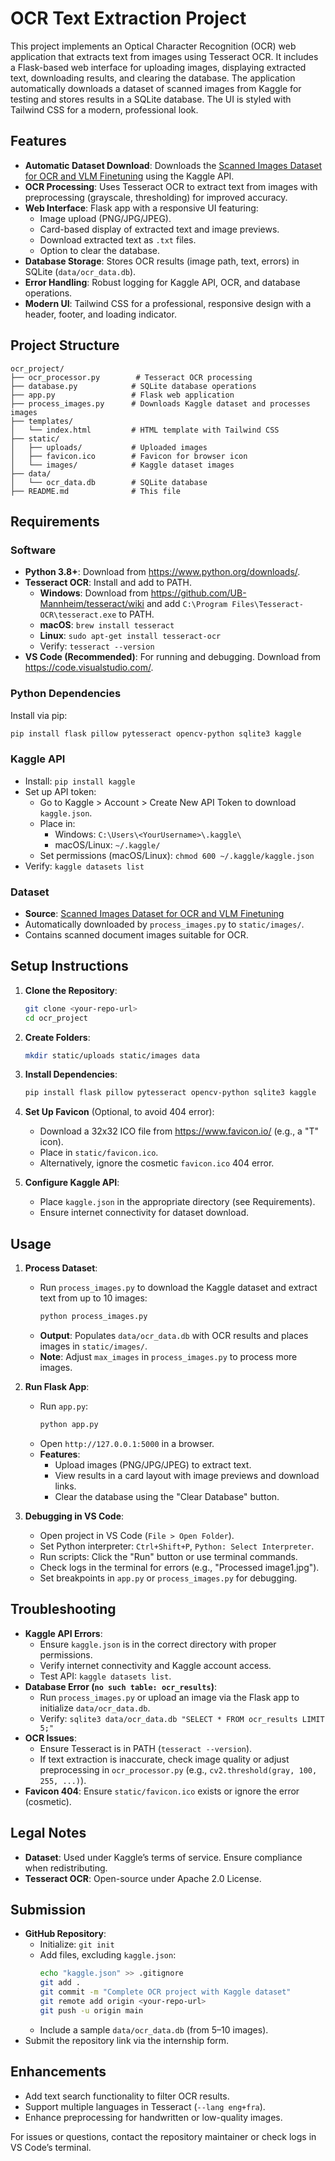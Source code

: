 # OCR Text Extraction Project

This project implements an Optical Character Recognition (OCR) web application that extracts text from images using Tesseract OCR. It includes a Flask-based web interface for uploading images, displaying extracted text, downloading results, and clearing the database. The application automatically downloads a dataset of scanned images from Kaggle for testing and stores results in a SQLite database. The UI is styled with Tailwind CSS for a modern, professional look.

## Features
- **Automatic Dataset Download**: Downloads the [Scanned Images Dataset for OCR and VLM Finetuning](https://www.kaggle.com/datasets/suvroo/scanned-images-dataset-for-ocr-and-vlm-finetuning) using the Kaggle API.
- **OCR Processing**: Uses Tesseract OCR to extract text from images with preprocessing (grayscale, thresholding) for improved accuracy.
- **Web Interface**: Flask app with a responsive UI featuring:
  - Image upload (PNG/JPG/JPEG).
  - Card-based display of extracted text and image previews.
  - Download extracted text as `.txt` files.
  - Option to clear the database.
- **Database Storage**: Stores OCR results (image path, text, errors) in SQLite (`data/ocr_data.db`).
- **Error Handling**: Robust logging for Kaggle API, OCR, and database operations.
- **Modern UI**: Tailwind CSS for a professional, responsive design with a header, footer, and loading indicator.

## Project Structure
```
ocr_project/
├── ocr_processor.py        # Tesseract OCR processing
├── database.py            # SQLite database operations
├── app.py                 # Flask web application
├── process_images.py      # Downloads Kaggle dataset and processes images
├── templates/
│   └── index.html         # HTML template with Tailwind CSS
├── static/
│   ├── uploads/           # Uploaded images
│   ├── favicon.ico        # Favicon for browser icon
│   └── images/            # Kaggle dataset images
├── data/
│   └── ocr_data.db        # SQLite database
├── README.md              # This file
```

## Requirements
### Software
- **Python 3.8+**: Download from https://www.python.org/downloads/.
- **Tesseract OCR**: Install and add to PATH.
  - **Windows**: Download from https://github.com/UB-Mannheim/tesseract/wiki and add `C:\Program Files\Tesseract-OCR\tesseract.exe` to PATH.
  - **macOS**: `brew install tesseract`
  - **Linux**: `sudo apt-get install tesseract-ocr`
  - Verify: `tesseract --version`
- **VS Code (Recommended)**: For running and debugging. Download from https://code.visualstudio.com/.

### Python Dependencies
Install via pip:
```bash
pip install flask pillow pytesseract opencv-python sqlite3 kaggle
```

### Kaggle API
- Install: `pip install kaggle`
- Set up API token:
  - Go to Kaggle > Account > Create New API Token to download `kaggle.json`.
  - Place in:
    - Windows: `C:\Users\<YourUsername>\.kaggle\`
    - macOS/Linux: `~/.kaggle/`
  - Set permissions (macOS/Linux): `chmod 600 ~/.kaggle/kaggle.json`
- Verify: `kaggle datasets list`

### Dataset
- **Source**: [Scanned Images Dataset for OCR and VLM Finetuning](https://www.kaggle.com/datasets/suvroo/scanned-images-dataset-for-ocr-and-vlm-finetuning)
- Automatically downloaded by `process_images.py` to `static/images/`.
- Contains scanned document images suitable for OCR.

## Setup Instructions
1. **Clone the Repository**:
   ```bash
   git clone <your-repo-url>
   cd ocr_project
   ```

2. **Create Folders**:
   ```bash
   mkdir static/uploads static/images data
   ```

3. **Install Dependencies**:
   ```bash
   pip install flask pillow pytesseract opencv-python sqlite3 kaggle
   ```

4. **Set Up Favicon** (Optional, to avoid 404 error):
   - Download a 32x32 ICO file from https://www.favicon.io/ (e.g., a "T" icon).
   - Place in `static/favicon.ico`.
   - Alternatively, ignore the cosmetic `favicon.ico` 404 error.

5. **Configure Kaggle API**:
   - Place `kaggle.json` in the appropriate directory (see Requirements).
   - Ensure internet connectivity for dataset download.

## Usage
1. **Process Dataset**:
   - Run `process_images.py` to download the Kaggle dataset and extract text from up to 10 images:
     ```bash
     python process_images.py
     ```
   - **Output**: Populates `data/ocr_data.db` with OCR results and places images in `static/images/`.
   - **Note**: Adjust `max_images` in `process_images.py` to process more images.

2. **Run Flask App**:
   - Run `app.py`:
     ```bash
     python app.py
     ```
   - Open `http://127.0.0.1:5000` in a browser.
   - **Features**:
     - Upload images (PNG/JPG/JPEG) to extract text.
     - View results in a card layout with image previews and download links.
     - Clear the database using the "Clear Database" button.

3. **Debugging in VS Code**:
   - Open project in VS Code (`File > Open Folder`).
   - Set Python interpreter: `Ctrl+Shift+P`, `Python: Select Interpreter`.
   - Run scripts: Click the "Run" button or use terminal commands.
   - Check logs in the terminal for errors (e.g., "Processed image1.jpg").
   - Set breakpoints in `app.py` or `process_images.py` for debugging.

## Troubleshooting
- **Kaggle API Errors**:
  - Ensure `kaggle.json` is in the correct directory with proper permissions.
  - Verify internet connectivity and Kaggle account access.
  - Test API: `kaggle datasets list`.
- **Database Error (`no such table: ocr_results`)**:
  - Run `process_images.py` or upload an image via the Flask app to initialize `data/ocr_data.db`.
  - Verify: `sqlite3 data/ocr_data.db "SELECT * FROM ocr_results LIMIT 5;"`
- **OCR Issues**:
  - Ensure Tesseract is in PATH (`tesseract --version`).
  - If text extraction is inaccurate, check image quality or adjust preprocessing in `ocr_processor.py` (e.g., `cv2.threshold(gray, 100, 255, ...)`).
- **Favicon 404**: Ensure `static/favicon.ico` exists or ignore the error (cosmetic).

## Legal Notes
- **Dataset**: Used under Kaggle’s terms of service. Ensure compliance when redistributing.
- **Tesseract OCR**: Open-source under Apache 2.0 License.

## Submission
- **GitHub Repository**:
  - Initialize: `git init`
  - Add files, excluding `kaggle.json`:
    ```bash
    echo "kaggle.json" >> .gitignore
    git add .
    git commit -m "Complete OCR project with Kaggle dataset"
    git remote add origin <your-repo-url>
    git push -u origin main
    ```
  - Include a sample `data/ocr_data.db` (from 5–10 images).
- Submit the repository link via the internship form.

## Enhancements
- Add text search functionality to filter OCR results.
- Support multiple languages in Tesseract (`--lang eng+fra`).
- Enhance preprocessing for handwritten or low-quality images.

For issues or questions, contact the repository maintainer or check logs in VS Code’s terminal.